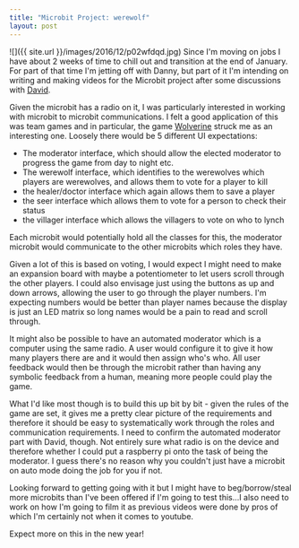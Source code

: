 ```yaml
---
title: "Microbit Project: werewolf"
layout: post
---
```

![]({{ site.url }}/images/2016/12/p02wfdqd.jpg)
Since I'm moving on jobs I have about 2 weeks of time to chill out and transition at the end of January. For part of that time I'm jetting off with Danny, but part of it I'm intending on writing and making videos for the Microbit project after some discussions with [David](http://blog.whaleygeek.co.uk).

Given the microbit has a radio on it, I was particularly interested in working with microbit to microbit communications. I felt a good application of this was team games and in particular, the game [Wolverine](http://www.playwerewolf.co/rules/) struck me as an interesting one. Loosely there would be 5 different UI expectations:

- The moderator interface, which should allow the elected moderator to progress the game from day to night etc.
- The werewolf interface, which identifies to the werewolves which players are werewolves, and allows them to vote for a player to kill
- the healer/doctor interface which again allows them to save a player
- the seer interface which allows them to vote for a person to check their status
- the villager interface which allows the villagers to vote on who to lynch

Each microbit would potentially hold all the classes for this, the moderator microbit would communicate to the other microbits which roles they have.

Given a lot of this is based on voting, I would expect I might need to make an expansion board with maybe a potentiometer to let users scroll through the other players. I could also envisage just using the buttons as up and down arrows, allowing the user to go through the player numbers. I'm expecting numbers would be better than player names because the display is just an LED matrix so long names would be a pain to read and scroll through.

It might also be possible to have an automated moderator which is a computer using the same radio. A user would configure it to give it how many players there are and it would then assign who's who. All user feedback would then be through the microbit rather than having any symbolic feedback from a human, meaning more people could play the game.

What I'd like most though is to build this up bit by bit - given the rules of the game are set, it gives me a pretty clear picture of the requirements and therefore it should be easy to systematically work through the roles and communication requirements. I need to confirm the automated moderator part with David, though. Not entirely sure what radio is on the device and therefore whether I could put a raspberry pi onto the task of being the moderator. I guess there's no reason why you couldn't just have a microbit on auto mode doing the job for you if not.

Looking forward to getting going with it but I might have to beg/borrow/steal more microbits than I've been offered if I'm going to test this...I also need to work on how I'm going to film it as previous videos were done by pros of which I'm certainly not when it comes to youtube.

Expect more on this in the new year!